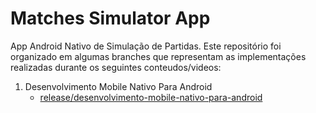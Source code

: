 # Matches Simulator App
App Android Nativo de Simulação de Partidas. Este repositório foi organizado em algumas branches que representam as implementações realizadas durante os seguintes conteudos/videos:
1. Desenvolvimento Mobile Nativo Para Android
   - [release/desenvolvimento-mobile-nativo-para-android](https://github.com/Dante-Castro/matches-simulator-app/tree/release/desenvolvimento-mobile-nativo-para-android)
